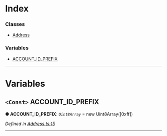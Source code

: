 

# Index

### Classes

* [Address](../classes/_address_.address.md)

### Variables

* [ACCOUNT_ID_PREFIX](_address_.md#account_id_prefix)

---

# Variables

<a id="account_id_prefix"></a>

## `<Const>` ACCOUNT_ID_PREFIX

**● ACCOUNT_ID_PREFIX**: *`Uint8Array`* =  new Uint8Array([0xff])

*Defined in [Address.ts:15](https://github.com/polkadot-js/api/blob/e79c6d8/packages/types/src/Address.ts#L15)*

___

